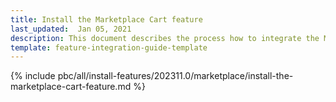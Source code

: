 ```yaml
---
title: Install the Marketplace Cart feature
last_updated:  Jan 05, 2021
description: This document describes the process how to integrate the Marketplace Cart integration feature into a Spryker project.
template: feature-integration-guide-template
---
```


{% include pbc/all/install-features/202311.0/marketplace/install-the-marketplace-cart-feature.md %} <!-- To edit, see /_includes/pbc/all/install-features/202311.0/marketplace/install-the-marketplace-cart-feature.md -->
